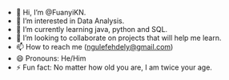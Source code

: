 - 👋 Hi, I’m @FuanyiKN.
- 👀 I’m interested in Data Analysis.
- 🌱 I’m currently learning java, python and SQL.
- 💞️ I’m looking to collaborate on projects that will help me learn.
- 📫 How to reach me (ngulefehdely@gmail.com)
- 😄 Pronouns: He/Him
- ⚡ Fun fact: No matter how old you are, I am twice your age.

<!---
FuanyiKN/FuanyiKN is a ✨ special ✨ repository because its `README.md` (this file) appears on your GitHub profile.
You can click the Preview link to take a look at your changes.
--->
